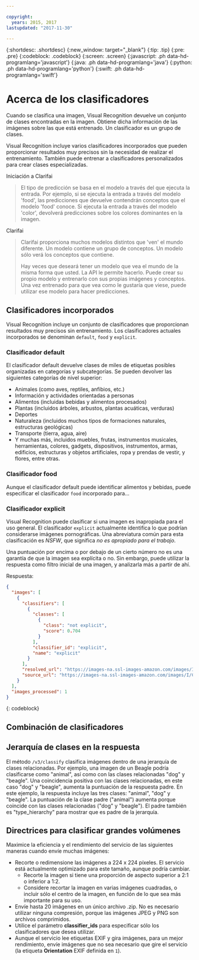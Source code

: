 ```yaml
---

copyright:
  years: 2015, 2017
lastupdated: "2017-11-30"

---
```


{:shortdesc: .shortdesc}
{:new_window: target="_blank"}
{:tip: .tip}
{:pre: .pre}
{:codeblock: .codeblock}
{:screen: .screen}
{:javascript: .ph data-hd-programlang='javascript'}
{:java: .ph data-hd-programlang='java'}
{:python: .ph data-hd-programlang='python'}
{:swift: .ph data-hd-programlang='swift'}

# Acerca de los clasificadores

Cuando se clasifica una imagen, Visual Recognition devuelve un conjunto de clases encontradas en la imagen. Obtiene dicha información de las imágenes sobre las que está entrenado. Un clasificador es un grupo de clases.

Visual Recognition incluye varios clasificadores incorporados que pueden proporcionar resultados muy precisos sin la necesidad de realizar el entrenamiento. También puede entrenar a clasificadores personalizados para crear clases especializadas.

Iniciación a Clarifai
> El tipo de predicción se basa en el modelo a través del que ejecuta la entrada. Por ejemplo, si se ejecuta la entrada a través del modelo 'food', las predicciones que devuelve contendrán conceptos que el modelo 'food' conoce. Si ejecuta la entrada a través del modelo 'color', devolverá predicciones sobre los colores dominantes en la imagen.

Clarifai
> Clarifai proporciona muchos modelos distintos que 'ven' el mundo diferente. Un modelo contiene un grupo de conceptos. Un modelo sólo verá los conceptos que contiene.
>
> Hay veces que deseará tener un modelo que vea el mundo de la misma forma que usted. La API le permite hacerlo. Puede crear su propio modelo y entrenarlo con sus propias imágenes y conceptos. Una vez entrenado para que vea como le gustaría que viese, puede utilizar ese modelo para hacer predicciones.

## Clasificadores incorporados

Visual Recognition incluye un conjunto de clasificadores que proporcionan resultados muy precisos sin entrenamiento. Los clasificadores actuales incorporados se denominan `default`, `food` y `explicit`.

### Clasificador default

El clasificador default devuelve clases de miles de etiquetas posibles organizadas en categorías y subcategorías. Se pueden devolver las siguientes categorías de nivel superior:

- Animales (como aves, reptiles, anfibios, etc.)
- Información y actividades orientadas a personas
- Alimentos (incluidas bebidas y alimentos procesados)
- Plantas (incluidos árboles, arbustos, plantas acuáticas, verduras)
- Deportes
- Naturaleza (incluidos muchos tipos de formaciones naturales, estructuras geológicas)
- Transporte (tierra, agua, aire)
- Y muchas más, incluidos muebles, frutas, instrumentos musicales, herramientas, colores, gadgets, dispositivos, instrumentos, armas, edificios, estructuras y objetos artificiales, ropa y prendas de vestir, y flores, entre otras.

### Clasificador food

Aunque el clasificador default puede identificar alimentos y bebidas, puede especificar el clasificador `food` incorporado para...

### Clasificador explicit

Visual Recognition puede clasificar si una imagen es inapropiada para el uso general. El clasificador `explicit` actualmente identifica lo que podrían considerarse imágenes pornográficas. Una abreviatura común para esta clasificación es _NSFW_, que significa _no es apropiado para el trabajo_.

Una puntuación por encima o por debajo de un cierto número no es una garantía de que la imagen sea explícita o no. Sin embargo, puede utilizar la respuesta como filtro inicial de una imagen, y analizarla más a partir de ahí.

Respuesta:
```json
{
  "images": [
    {
      "classifiers": [
        {
          "classes": [
            {
              "class": "not explicit",
              "score": 0.704
            }
          ],
          "classifier_id": "explicit",
          "name": "explicit"
        }
      ],
      "resolved_url": "https://images-na.ssl-images-amazon.com/images/I/C1XxZKbHSrS._SL1000_.png",
      "source_url": "https://images-na.ssl-images-amazon.com/images/I/C1XxZKbHSrS._SL1000_.png"
    }
  ],
  "images_processed": 1
}
```
{: codeblock}

## Combinación de clasificadores


## Jerarquía de clases en la respuesta

El método `/v3/classify` clasifica imágenes dentro de una jerarquía de clases relacionadas. Por ejemplo, una imagen de un Beagle podría clasificarse como "animal", así como con las clases relacionadas "dog" y "beagle". Una coincidencia positiva con las clases relacionadas, en este caso "dog" y "beagle", aumenta la puntuación de la respuesta padre. En este ejemplo, la respuesta incluye las tres clases: "animal", "dog" y "beagle". La puntuación de la clase padre ("animal") aumenta porque coincide con las clases relacionadas ("dog" y "beagle"). El padre también es "type\_hierarchy" para mostrar que es padre de la jerarquía.

## Directrices para clasificar grandes volúmenes

Maximice la eficiencia y el rendimiento del servicio de las siguientes maneras cuando envíe muchas imágenes:

- Recorte o redimensione las imágenes a 224 x 224 píxeles. El servicio está actualmente optimizado para este tamaño, aunque podría cambiar.
    - Recorte la imagen si tiene una proporción de aspecto superior a 2:1 o inferior a 1:2.
    - Considere recortar la imagen en varias imágenes cuadradas, o incluir sólo el centro de la imagen, en función de lo que sea más importante para su uso.
- Envíe hasta 20 imágenes en un único archivo .zip. No es necesario utilizar ninguna compresión, porque las imágenes JPEG y PNG son archivos comprimidos.
- Utilice el parámetro **classifier_ids** para especificar sólo los clasificadores que desea utilizar.
- Aunque el servicio lee etiquetas EXIF y gira imágenes, para un mejor rendimiento, envíe imágenes que no sea necesario que gire el servicio (la etiqueta **Orientation** EXIF definida en `1`).
